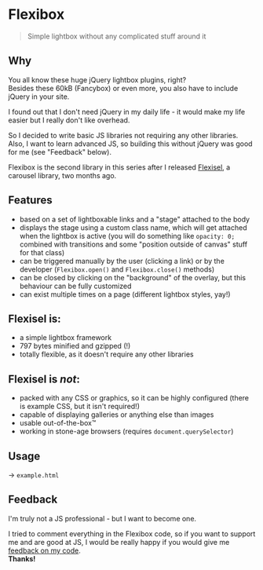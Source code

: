 # Flexibox

> Simple lightbox without any complicated stuff around it

## Why

You all know these huge jQuery lightbox plugins, right?  
Besides these 60kB (Fancybox) or even more, you also have to include jQuery in your site.

I found out that I don't need jQuery in my daily life - it would make my life easier but I really don't like overhead.

So I decided to write basic JS libraries not requiring any other libraries.  
Also, I want to learn advanced JS, so building this without jQuery was good for me (see "Feedback" below).

Flexibox is the second library in this series after I released [Flexisel](https://github.com/vis7mac/flexisel), a carousel library, two months ago.

## Features

- based on a set of lightboxable links and a "stage" attached to the body
- displays the stage using a custom class name, which will get attached when the lightbox is active (you will do something like `opacity: 0;` combined with transitions and some "position outside of canvas" stuff for that class)
- can be triggered manually by the user (clicking a link) or by the developer (`Flexibox.open()` and `Flexibox.close()` methods)
- can be closed by clicking on the "background" of the overlay, but this behaviour can be fully customized
- can exist multiple times on a page (different lightbox styles, yay!)

## Flexisel is:

- a simple lightbox framework
- 797 bytes minified and gzipped (!)
- totally flexible, as it doesn't require any other libraries

## Flexisel is *not*:

- packed with any CSS or graphics, so it can be highly configured (there is example CSS, but it isn't required!)
- capable of displaying galleries or anything else than images
- usable out-of-the-box™
- working in stone-age browsers (requires `document.querySelector`)

## Usage

→ `example.html`

## Feedback

I'm truly not a JS professional - but I want to become one.

I tried to comment everything in the Flexibox code, so if you want to support me and are good at JS, I would be really happy if you would give me [feedback on my code](https://twitter.com/lukasbestle).  
**Thanks!**